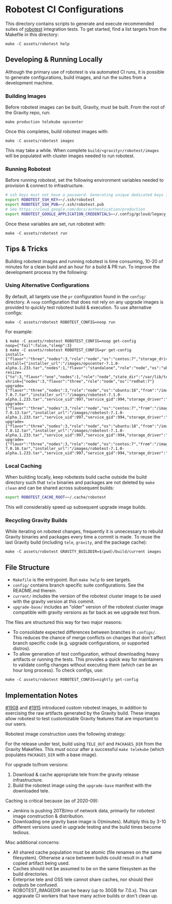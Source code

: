 # Robotest CI Configurations

This directory contains scripts to generate and execute recommended suites of
[robotest](https://github.com/gravitational/robotest) integration tests. To get
started, find a list targets from the Makefile in this directory:

```
make -C assets/robotest help
```

## Developing & Running Locally

Although the primary use of robotest is via automated CI runs, it is possible
to generate configurations, build images, and run the suites from a development machine.

### Building Images

Before robotest images can be built, Gravity, must be built. From the root of
the Gravity repo, run:

```
make production telekube opscenter
```

Once this completes, build robotest images with:

```
make -C assets/robotest images
```

This may take a while. When complete `build/<gravity>/robotest/images` will be
populated with cluster images needed to run robotest.

### Running Robotest

Before running robotest, set the following environment variables needed to
provision & connect to infrastructure.

```bash
# ssh keys must not have a password. Generating unique dedicated keys is recommended.
export ROBOTEST_SSH_KEY=~/.ssh/robotest
export ROBOTEST_SSH_PUB=~/.ssh/robotest.pub
# See https://cloud.google.com/docs/authentication/production
export ROBOTEST_GOOGLE_APPLICATION_CREDENTIALS=~/.config/gcloud/legacy_credentials/robotest.json
```

Once these variables are set, run robotest with:

```
make -C assets/robotest run
```

## Tips & Tricks

Building robotest images and running robotest is time consuming, 10-20 of minutes
for a clean build and an hour for a build & PR run. To improve the development process
try the following:

### Using Alternative Configurations

By default, all targets use the `pr` configuration found in the `config/`
directory. A `noop` configuration that does not rely on any upgrade images is
provided to quickly test robotest build & execution.  To use alternative configs:

```
make -C assets/robotest ROBOTEST_CONFIG=noop run
```

For example:

```
$ make -C assets/robotest ROBOTEST_CONFIG=noop get-config
noop={"fail":false,"sleep":3}
$ make -C assets/robotest ROBOTEST_CONFIG=pr get-config
install={"flavor":"three","nodes":3,"role":"node","os":"centos:7","storage_driver":"overlay2"}
install={"installer_url":"/images/opscenter-7.1.0-alpha.1.233.tar","nodes":1,"flavor":"standalone","role":"node","os":"ubuntu:18","ops_advertise_addr":"example.com:443"}
resize={"to":3,"flavor":"one","nodes":1,"role":"node","state_dir":"/var/lib/telekube","os":"ubuntu:18","storage_driver":"overlay2"}
shrink={"nodes":3,"flavor":"three","role":"node","os":"redhat:7"}
upgrade={"flavor":"three","nodes":3,"role":"node","os":"ubuntu:16","from":"/images/robotest-7.0.7.tar","installer_url":"/images/robotest-7.1.0-alpha.1.233.tar","service_uid":997,"service_gid":994,"storage_driver":"overlay2"}
upgrade={"flavor":"three","nodes":3,"role":"node","os":"centos:7","from":"/images/robotest-7.0.13.tar","installer_url":"/images/robotest-7.1.0-alpha.1.233.tar","service_uid":997,"service_gid":994,"storage_driver":"overlay2"}
upgrade={"flavor":"three","nodes":3,"role":"node","os":"ubuntu:18","from":"/images/robotest-7.0.12.tar","installer_url":"/images/robotest-7.1.0-alpha.1.233.tar","service_uid":997,"service_gid":994,"storage_driver":"overlay2"}
upgrade={"flavor":"three","nodes":3,"role":"node","os":"centos:7","from":"/images/robotest-7.0.16.tar","installer_url":"/images/robotest-7.1.0-alpha.1.233.tar","service_uid":997,"service_gid":994,"storage_driver":"overlay2"}
```

### Local Caching

When building locally, keep robotests build cache outside the build directory such
that `tele` binaries and packages are not deleted by `make clean` and can be shared
across subsequent builds:

```bash
export ROBOTEST_CACHE_ROOT=~/.cache/robotest
```

This will considerably speed up subsequent upgrade image builds.

### Recycling Gravity Builds

While iterating on robotest changes, frequently it is unnecessary to rebuild Gravity
binaries and packages every time a commit is made. To reuse the last Gravity build
(including `tele`, `gravity`, and the package cache):

```
make -C assets/robotest GRAVITY_BUILDDIR=$(pwd)/build/current images
```

## File Structure

 * `Makefile` is the entrypoint. Run `make help` to see targets.
 * `config/` contains branch specific suite configurations. See the README.md therein.
 * `current/` includes the version of the robotest cluster image to be used
   with the gravity version at this commit.
 * `upgrade-base/` includes an "older" version of the robotest cluster image
   compatible with gravity versions as far back as we upgrade test from.

The files are structured this way for two major reasons:

 * To consolidate expected differences between branches in `configs/`. This
   reduces the chance of merge conflicts on changes that don't affect branch
   specific code (e.g. upgrade configurations, or supported distros).
 * To allow generation of test configuration, without downloading heavy artifacts
   or running the tests. This provides a quick way for maintainers to validate
   config changes without executing them (which can be an hour long process). To
   check configs, use:

```
make -C assets/robotest ROBOTEST_CONFIG=nightly get-config
```

## Implementation Notes

[#1908](https://github.com/gravitational/gravity/issues/1908) and
[#1915](https://github.com/gravitational/gravity/issues/1915) introduced
custom robotest images, in addition to exercising the raw artifacts
generated by the Gravity build. These images allow robotest to test customizable
Gravity features that are important to our users.

Robotest image construction uses the following strategy:

For the release under test, build using `TELE_OUT` and `PACKAGES_DIR` from
the Gravity Makefiles.  This *must* occur after a successful `make telekube`
(which populates `PACKAGES_DIR` with a base image).

For upgrade to/from versions:

 1. Download & cache appropriate tele from the gravity release infrastructure.
 2. Build the robotest image using the `upgrade-base` manifest
    with the downloaded tele.

Caching is critical because (as of 2020-09):

 - Jenkins is pushing 20TB/mo of network data, primarily for robotest
   image construction & distribution.
 - Downloading one gravity base image is O(minutes). Multiply this by 3-10
   different versions used in upgrade testing and the build times become tedious.

Misc additional concerns:

 - All shared cache population must be atomic (file renames on the same filesystem).
   Otherwise a race between builds could result in a half copied artifact being used.
 - Caches should not be assumed to be on the same filesystem as the build directories.
 - Enterprise tele and OSS tele cannot share caches, nor should their outputs
   be confused.
 - ROBOTEST_IMAGEDIR can be heavy (up to 30GB for 7.0.x). This can
   aggravate CI workers that have many active builds or don't clean up.
